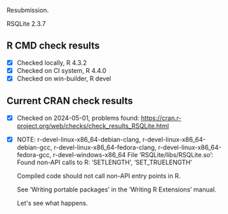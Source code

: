 Resubmission.

RSQLite 2.3.7

## R CMD check results

- [x] Checked locally, R 4.3.2
- [x] Checked on CI system, R 4.4.0
- [x] Checked on win-builder, R devel

## Current CRAN check results

- [x] Checked on 2024-05-01, problems found: https://cran.r-project.org/web/checks/check_results_RSQLite.html
- [x] NOTE: r-devel-linux-x86_64-debian-clang, r-devel-linux-x86_64-debian-gcc, r-devel-linux-x86_64-fedora-clang, r-devel-linux-x86_64-fedora-gcc, r-devel-windows-x86_64
     File ‘RSQLite/libs/RSQLite.so’:
     Found non-API calls to R: ‘SETLENGTH’, ‘SET_TRUELENGTH’
     
     Compiled code should not call non-API entry points in R.
     
     See ‘Writing portable packages’ in the ‘Writing R Extensions’ manual.
     
     Let's see what happens.
